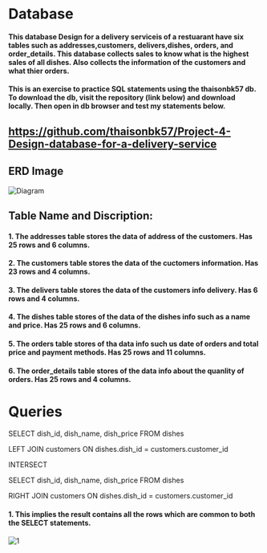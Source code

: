 # Database
#### This database Design for a delivery serviceis of a restuarant have six tables such as addresses,customers, delivers,dishes, orders, and order_details. This database collects sales to know what is the highest sales of all dishes. Also collects the information of the customers and what thier orders.
#### This is an exercise to practice SQL statements using the thaisonbk57 db. To download the db, visit the repository (link below) and download locally. Then open in db browser and test my statements below.

## https://github.com/thaisonbk57/Project-4-Design-database-for-a-delivery-service
## ERD Image
![Diagram](https://user-images.githubusercontent.com/72851503/102731216-39346580-4372-11eb-9c51-bfe759d083d4.png)



## Table Name and Discription:
#### 1.	The addresses table stores the data of address of the customers. Has 25 rows and 6 columns.
#### 2.	The customers table stores the data of the cuctomers information. Has 23 rows and 4 columns.
#### 3.	The delivers table stores the data of the customers info delivery.  Has 6 rows and 4 columns.
#### 4. The dishes table stores of the data of the dishes info such as a name and price. Has 25 rows and 6 columns.
#### 5. The orders table stores of tha data info such us date of orders and total price and payment methods. Has 25 rows and 11 columns.
#### 6. The order_details table stores of the data info about the quanlity of orders. Has 25 rows and 4 columns.

# Queries
SELECT dish_id, dish_name, dish_price 
FROM dishes
 
 LEFT JOIN customers ON dishes.dish_id = customers.customer_id 
 
INTERSECT 

SELECT dish_id, dish_name, dish_price 
FROM dishes

 RIGHT JOIN customers ON dishes.dish_id = customers.customer_id
 #### 1. This implies the result contains all the rows which are common to both the SELECT statements.
![1](https://user-images.githubusercontent.com/72851503/102737394-422d3300-4382-11eb-9e39-f12e046b2aa8.jpg)


